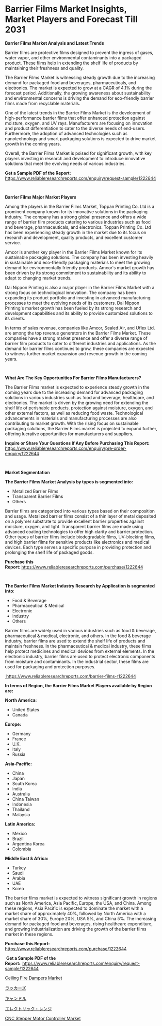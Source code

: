 <p><h1>Barrier Films Market Insights, Market Players and Forecast Till 2031</h1></p><p><strong>Barrier Films Market Analysis and Latest Trends</strong></p>
<p><p>Barrier films are protective films designed to prevent the ingress of gases, water vapor, and other environmental contaminants into a packaged product. These films help in extending the shelf life of products by maintaining their freshness and quality.</p><p>The Barrier Films Market is witnessing steady growth due to the increasing demand for packaged food and beverages, pharmaceuticals, and electronics. The market is expected to grow at a CAGR of 4.1% during the forecast period. Additionally, the growing awareness about sustainability and environmental concerns is driving the demand for eco-friendly barrier films made from recyclable materials.</p><p>One of the latest trends in the Barrier Films Market is the development of high-performance barrier films that offer enhanced protection against moisture, oxygen, and UV rays. Manufacturers are focusing on innovation and product differentiation to cater to the diverse needs of end-users. Furthermore, the adoption of advanced technologies such as nanotechnology and smart packaging solutions is expected to drive market growth in the coming years.</p><p>Overall, the Barrier Films Market is poised for significant growth, with key players investing in research and development to introduce innovative solutions that meet the evolving needs of various industries.</p></p>
<p><strong>Get a Sample PDF of the Report:&nbsp;</strong> <a href="https://www.reliableresearchreports.com/enquiry/request-sample/1222644">https://www.reliableresearchreports.com/enquiry/request-sample/1222644</a></p>
<p>&nbsp;</p>
<p><strong>Barrier Films Major Market Players</strong></p>
<p><p>Among the players in the Barrier Films Market, Toppan Printing Co. Ltd is a prominent company known for its innovative solutions in the packaging industry. The company has a strong global presence and offers a wide range of barrier film products catering to various industries such as food and beverage, pharmaceuticals, and electronics. Toppan Printing Co. Ltd has been experiencing steady growth in the market due to its focus on research and development, quality products, and excellent customer service.</p><p>Amcor is another key player in the Barrier Films Market known for its sustainable packaging solutions. The company has been investing heavily in sustainable and eco-friendly packaging materials to meet the growing demand for environmentally friendly products. Amcor's market growth has been driven by its strong commitment to sustainability and its ability to adapt to changing market trends.</p><p>Dai Nippon Printing is also a major player in the Barrier Films Market with a strong focus on technological innovation. The company has been expanding its product portfolio and investing in advanced manufacturing processes to meet the evolving needs of its customers. Dai Nippon Printing's market growth has been fueled by its strong research and development capabilities and its ability to provide customized solutions to its clients.</p><p>In terms of sales revenue, companies like Amcor, Sealed Air, and Uflex Ltd. are among the top revenue generators in the Barrier Films Market. These companies have a strong market presence and offer a diverse range of barrier film products to cater to different industries and applications. As the demand for barrier films continues to grow, these companies are expected to witness further market expansion and revenue growth in the coming years.</p></p>
<p>&nbsp;</p>
<p><strong>What Are The Key Opportunities For Barrier Films Manufacturers?</strong></p>
<p><p>The Barrier Films market is expected to experience steady growth in the coming years due to the increasing demand for advanced packaging solutions in various industries such as food and beverage, healthcare, and electronics. The market is driven by the growing need for extending the shelf life of perishable products, protection against moisture, oxygen, and other external factors, as well as reducing food waste. Technological advancements in materials and manufacturing processes are also contributing to market growth. With the rising focus on sustainable packaging solutions, the Barrier Films market is projected to expand further, offering lucrative opportunities for manufacturers and suppliers.</p></p>
<p><strong>Inquire or Share Your Questions If Any Before Purchasing This Report:</strong> <a href="https://www.reliableresearchreports.com/enquiry/pre-order-enquiry/1222644">https://www.reliableresearchreports.com/enquiry/pre-order-enquiry/1222644</a></p>
<p>&nbsp;</p>
<p><strong>Market Segmentation</strong></p>
<p><strong>The Barrier Films Market Analysis by types is segmented into:</strong></p>
<p><ul><li>Metalized Barrier Films</li><li>Transparent Barrier Films</li><li>Others</li></ul></p>
<p><p>Barrier films are categorized into various types based on their composition and usage. Metalized barrier films consist of a thin layer of metal deposited on a polymer substrate to provide excellent barrier properties against moisture, oxygen, and light. Transparent barrier films are made using advanced coating technologies to offer high clarity and barrier protection. Other types of barrier films include biodegradable films, UV-blocking films, and high barrier films for sensitive products like electronics and medical devices. Each type serves a specific purpose in providing protection and prolonging the shelf life of packaged goods.</p></p>
<p><strong>Purchase this Report:&nbsp;</strong><a href="https://www.reliableresearchreports.com/purchase/1222644">https://www.reliableresearchreports.com/purchase/1222644</a></p>
<p>&nbsp;</p>
<p><strong>The Barrier Films Market Industry Research by Application is segmented into:</strong></p>
<p><ul><li>Food & Beverage</li><li>Pharmaceutical & Medical</li><li>Electronic</li><li>Industry</li><li>Others</li></ul></p>
<p><p>Barrier films are widely used in various industries such as food & beverage, pharmaceutical & medical, electronic, and others. In the food & beverage industry, barrier films are used to extend the shelf life of products and maintain freshness. In the pharmaceutical & medical industry, these films help protect medicines and medical devices from external elements. In the electronic industry, barrier films are used to protect electronic components from moisture and contaminants. In the industrial sector, these films are used for packaging and protection purposes.</p></p>
<p><a href="https://www.reliableresearchreports.com/barrier-films-r1222644">&nbsp;https://www.reliableresearchreports.com/barrier-films-r1222644</a></p>
<p><strong>In terms of Region, the Barrier Films Market Players available by Region are:</strong></p>
<p>
    <p> <strong> North America: </strong>
        <ul>
            <li>United States</li>
            <li>Canada</li>
        </ul>
        </p> 
    <p> <strong> Europe: </strong>
        <ul>
            <li>Germany</li>
            <li>France</li>
            <li>U.K.</li>
            <li>Italy</li>
            <li>Russia</li>
        </ul>
        </p> 
    <p> <strong> Asia-Pacific: </strong>
        <ul>
            <li>China</li>
            <li>Japan</li>
            <li>South Korea</li>
            <li>India</li>
            <li>Australia</li>
            <li>China Taiwan</li>
            <li>Indonesia</li>
            <li>Thailand</li>
            <li>Malaysia</li>
        </ul>
        </p> 
    <p> <strong> Latin America: </strong>
        <ul>
            <li>Mexico</li>
            <li>Brazil</li>
            <li>Argentina Korea</li>
            <li>Colombia</li>
        </ul>
        </p> 
    <p> <strong> Middle East & Africa: </strong>
        <ul>
            <li>Turkey</li>
            <li>Saudi</li>
            <li>Arabia</li>
            <li>UAE</li>
            <li>Korea</li>
        </ul>
    </p>
    </p>
<p><p>The barrier films market is expected to witness significant growth in regions such as North America, Asia Pacific, Europe, the USA, and China. Among these regions, Asia Pacific is expected to dominate the market with a market share of approximately 40%, followed by North America with a market share of 30%, Europe 20%, USA 5%, and China 5%. The increasing demand for packaged food and beverages, rising healthcare expenditure, and growing industrialization are driving the growth of the barrier films market in these regions.</p></p>
<p><strong>Purchase this Report: </strong><a href="https://www.reliableresearchreports.com/purchase/1222644">https://www.reliableresearchreports.com/purchase/1222644</a></p>
<p>&nbsp;<strong>Get a Sample PDF of the Report:&nbsp;&nbsp;</strong><a href="https://www.reliableresearchreports.com/enquiry/request-sample/1222644">https://www.reliableresearchreports.com/enquiry/request-sample/1222644</a></p>
<p><strong></strong></p>
<p><p><a href="https://github.com/pjcfca/Market-Research-Report-List-2/blob/main/ceiling-fire-dampers-market.md">Ceiling Fire Dampers Market</a></p><p><a href="https://github.com/xemfu2379520/Market-Research-Report-List-1/blob/main/966490638428.md">ラッカーズ</a></p><p><a href="https://medium.com/@linabernier2023/%E3%82%AD%E3%83%A3%E3%83%B3%E3%83%89%E3%83%AB%E5%B8%82%E5%A0%B4-%E5%B8%82%E5%A0%B4%E3%82%B7%E3%82%A7%E3%82%A2-%E5%B8%82%E5%A0%B4%E5%8B%95%E5%90%91-%E3%81%8A%E3%82%88%E3%81%B3%E5%B0%86%E6%9D%A5%E3%81%AE%E6%88%90%E9%95%B7%E3%82%92%E6%8E%A2%E3%82%8B-08bb7516a8b4">キャンドル</a></p><p><a href="https://github.com/bucuel854722/Market-Research-Report-List-1/blob/main/258864038429.md">エレクトリック・レンジ</a></p><p><a href="https://github.com/wusalecollins540tpqoz/Market-Research-Report-List-2/blob/main/cnc-stepper-motor-controller-market.md">CNC Stepper Motor Controller Market</a></p></p>